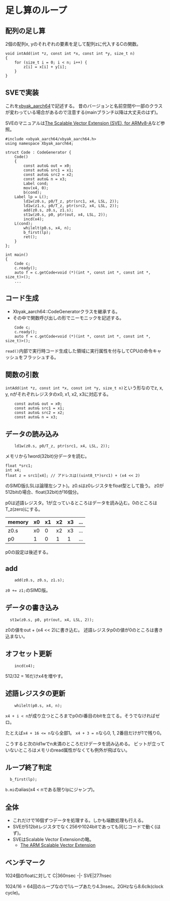 # 足し算のループ

## 配列の足し算

2個の配列x, yのそれぞれの要素を足して配列zに代入するCの関数。
```
void intAdd(int *z, const int *x, const int *y, size_t n)
{
    for (size_t i = 0; i < n; i++) {
        z[i] = x[i] + y[i];
    }
}
```

## SVEで実装
これを[xbyak_aarch64](https://github.com/fujitsu/xbyak_aarch64/)で記述する。
昔のバージョンと名前空間や一部のクラスが変わっている場合があるので注意する(mainブランチ以降は大丈夫のはず)。

SVEのマニュアルは[The Scalable Vector Extension (SVE), for ARMv8-A]( https://static.docs.arm.com/ddi0584/a/DDI0584A_a_SVE_supp_armv8A.pdf)など参照。

```
#include <xbyak_aarch64/xbyak_aarch64.h>
using namespace Xbyak_aarch64;

struct Code : CodeGenerator {
    Code()
    {
        const auto& out = x0;
        const auto& src1 = x1;
        const auto& src2 = x2;
        const auto& n = x3;
        Label cond;
        mov(x4, 0);
        b(cond);
    Label lp = L();
        ld1w(z0.s, p0/T_z, ptr(src1, x4, LSL, 2));
        ld1w(z1.s, p0/T_z, ptr(src2, x4, LSL, 2));
        add(z0.s, z0.s, z1.s);
        st1w(z0.s, p0, ptr(out, x4, LSL, 2));
        incd(x4);
    L(cond);
        whilelt(p0.s, x4, n);
        b_first(lp);
        ret();
    }
};

int main()
{
    Code c;
    c.ready();
    auto f = c.getCode<void (*)(int *, const int *, const int *, size_t)>();
    ...
```
## コード生成
- Xbyak_aarch64::CodeGeneratorクラスを継承する。
- その中で関数呼び出しの形でニーモニックを記述する。

```
    Code c;
    c.ready();
    auto f = c.getCode<void (*)(int *, const int *, const int *, size_t)>();
```
`read()`内部で実行時コード生成した領域に実行属性を付与してCPUの命令キャッシュをフラッシュする。

## 関数の引数

`intAdd(int *z, const int *x, const int *y, size_t n)`という形なのでz, x, y, nがそれぞれレジスタのx0, x1, x2, x3に対応する。

```
    const auto& out = x0;
    const auto& src1 = x1;
    const auto& src2 = x2;
    const auto& n = x3;
```

## データの読み込み

```
    ld1w(z0.s, p0/T_z, ptr(src1, x4, LSL, 2));
```
メモリから1word(32bit)分データを読む。

```
float *src1;
int x4;
float z = src1[x4]; // アドレスは((uint8_t*)src1) + (x4 << 2)
```
のSIMD版(LSLは論理左シフト)。z0.sはz0レジスタをfloat型として扱う。
z0が512bitの場合、float(32bit)が16個分。

p0は述語レジスタ。1が立っているところはデータを読み込む。0のところはT_z(zero)にする。

memory |x0|x1|x2|x3|...
-|-|-|-|-|-
z0.s |x0|0|x2|x3|...
p0|1|0|1|1|...

p0の設定は後述する。

## add

```
    add(z0.s, z0.s, z1.s);
```
`z0 += z1;`のSIMD版。

## データの書き込み

```
  st1w(z0.s, p0, ptr(out, x4, LSL, 2));
````
z0の値をout + (x4 << 2)に書き込む。
述語レジスタp0の値が0のところは書き込まない。

## オフセット更新

```
    incd(x4);
```
512/32 = 16だけx4を増やす。

## 述語レジスタの更新

```
    whilelt(p0.s, x4, n);
```
`x4 + i < n`が成り立つところまでp0のi番目のbitを立てる。そうでなければゼロ。

たとえば`x4 + 16 <= n`なら全部1。
`x4 + 3 = n`なら0, 1, 2番目だけが1で残り0。

こうすると次のld1wでn未満のところだけデータを読み込める。
ビットが立っていないところはメモリのread属性がなくても例外が飛ばない。

## ループ終了判定

```
  b_first(lp);
```
`b.mi`のalias(x4 < nである限りlpにジャンプ)。

## 全体
- これだけで16個ずつデータを処理する。しかも端数処理も行える。
- SVEが512bitレジスタでなく256や1024bitであっても同じコードで動く(はず)。
- SVEはScalable Vector Extensionの略。
  - [The ARM Scalable Vector Extension](https://arxiv.org/pdf/1803.06185)

## ベンチマーク
1024個のfloatに対して
C|360nsec
-|-
SVE|277nsec

1024/16 = 64回のループなので1ループあたり4.3nsec。2GHzなら8.6clk(clock cycle)。
